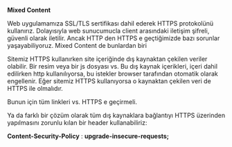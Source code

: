 **Mixed Content**

Web uygulamamıza SSL/TLS sertifikası dahil ederek HTTPS protokolünü kullanırız. Dolayısıyla
web sunucumucla client arasındaki iletişim şifreli, güvenli olarak iletilir.
Ancak HTTP den HTTPS e geçtiğimizde bazı sorunlar yaşayabiliyoruz. Mixed Content de bunlardan biri

Sitemiz HTTPS kullanırken site içeriğinde dış kaynaktan çekilen veriler olabilir. Bir resim veya bir js 
dosyası vs. Bu dış kaynak içerikleri, içeri dahil edilirken http kullanılıyorsa, bu istekler browser tarafından
otomatik olarak engellenir. Eğer sitemiz HTTPS kullanıyorsa o kaynaktan çekilen veri de HTTPS ile olmalıdır.

Bunun için tüm linkleri vs. HTTPS e geçirmeli.

Ya da farklı bir çözüm olarak tüm dış kaynaklara bağlantıyı HTTPS üzerinden yapılmasını zorunlu kılan bir header
kullanabiliriz:

**Content-Security-Policy** : **upgrade-insecure-requests;**